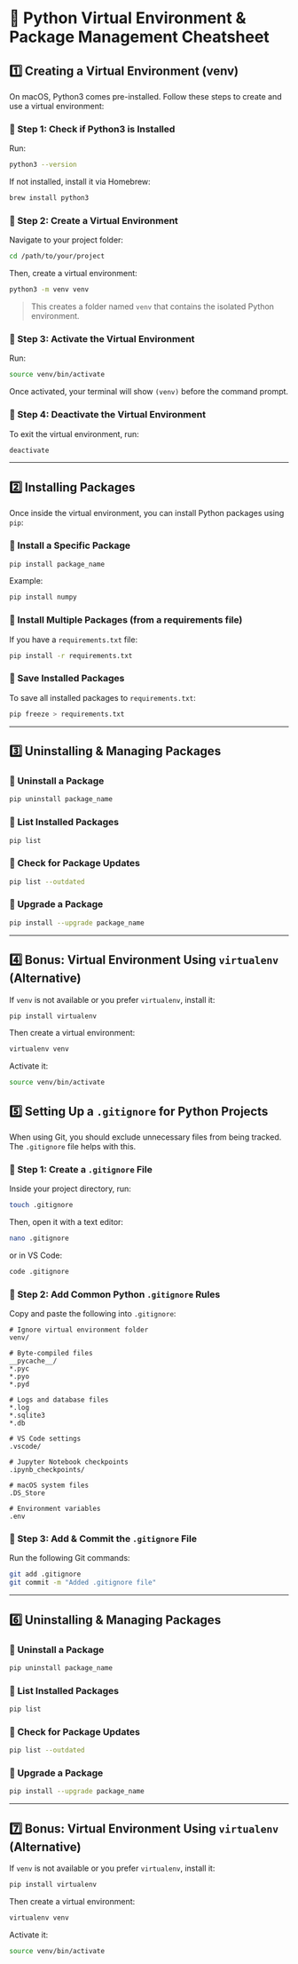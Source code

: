 

# 🐍 Python Virtual Environment & Package Management Cheatsheet

## **1️⃣ Creating a Virtual Environment (venv)**
On macOS, Python3 comes pre-installed. Follow these steps to create and use a virtual environment:

### **📌 Step 1: Check if Python3 is Installed**
Run:
```bash
python3 --version
```
If not installed, install it via Homebrew:
```bash
brew install python3
```

### **📌 Step 2: Create a Virtual Environment**
Navigate to your project folder:
```bash
cd /path/to/your/project
```
Then, create a virtual environment:
```bash
python3 -m venv venv
```
> This creates a folder named `venv` that contains the isolated Python environment.

### **📌 Step 3: Activate the Virtual Environment**
Run:
```bash
source venv/bin/activate
```
Once activated, your terminal will show `(venv)` before the command prompt.

### **📌 Step 4: Deactivate the Virtual Environment**
To exit the virtual environment, run:
```bash
deactivate
```

---

## **2️⃣ Installing Packages**
Once inside the virtual environment, you can install Python packages using `pip`:

### **📌 Install a Specific Package**
```bash
pip install package_name
```
Example:
```bash
pip install numpy
```

### **📌 Install Multiple Packages (from a requirements file)**
If you have a `requirements.txt` file:
```bash
pip install -r requirements.txt
```

### **📌 Save Installed Packages**
To save all installed packages to `requirements.txt`:
```bash
pip freeze > requirements.txt
```

---

## **3️⃣ Uninstalling & Managing Packages**
### **📌 Uninstall a Package**
```bash
pip uninstall package_name
```

### **📌 List Installed Packages**
```bash
pip list
```

### **📌 Check for Package Updates**
```bash
pip list --outdated
```

### **📌 Upgrade a Package**
```bash
pip install --upgrade package_name
```

---

## **4️⃣ Bonus: Virtual Environment Using `virtualenv` (Alternative)**
If `venv` is not available or you prefer `virtualenv`, install it:
```bash
pip install virtualenv
```
Then create a virtual environment:
```bash
virtualenv venv
```
Activate it:
```bash
source venv/bin/activate
```



## **5️⃣ Setting Up a `.gitignore` for Python Projects**
When using Git, you should exclude unnecessary files from being tracked. The `.gitignore` file helps with this.

### **📌 Step 1: Create a `.gitignore` File**
Inside your project directory, run:
```bash
touch .gitignore
```
Then, open it with a text editor:
```bash
nano .gitignore
```
or in VS Code:
```bash
code .gitignore
```

### **📌 Step 2: Add Common Python `.gitignore` Rules**
Copy and paste the following into `.gitignore`:

```gitignore
# Ignore virtual environment folder
venv/

# Byte-compiled files
__pycache__/
*.pyc
*.pyo
*.pyd

# Logs and database files
*.log
*.sqlite3
*.db

# VS Code settings
.vscode/

# Jupyter Notebook checkpoints
.ipynb_checkpoints/

# macOS system files
.DS_Store

# Environment variables
.env
```

### **📌 Step 3: Add & Commit the `.gitignore` File**
Run the following Git commands:
```bash
git add .gitignore
git commit -m "Added .gitignore file"
```

---

## **6️⃣ Uninstalling & Managing Packages**
### **📌 Uninstall a Package**
```bash
pip uninstall package_name
```

### **📌 List Installed Packages**
```bash
pip list
```

### **📌 Check for Package Updates**
```bash
pip list --outdated
```

### **📌 Upgrade a Package**
```bash
pip install --upgrade package_name
```

---

## **7️⃣ Bonus: Virtual Environment Using `virtualenv` (Alternative)**
If `venv` is not available or you prefer `virtualenv`, install it:
```bash
pip install virtualenv
```
Then create a virtual environment:
```bash
virtualenv venv
```
Activate it:
```bash
source venv/bin/activate
```

